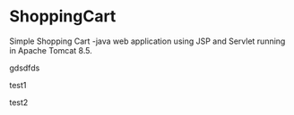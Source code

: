 # ShoppingCart
Simple Shopping Cart -java web application using JSP and Servlet running in Apache Tomcat 8.5.


gdsdfds



test1

test2

